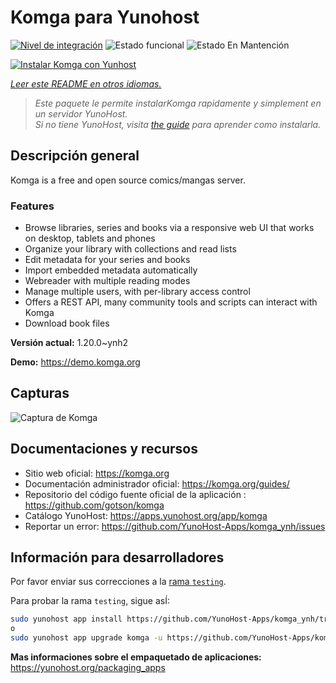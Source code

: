 <!--
Este archivo README esta generado automaticamente<https://github.com/YunoHost/apps/tree/master/tools/readme_generator>
No se debe editar a mano.
-->

# Komga para Yunohost

[![Nivel de integración](https://apps.yunohost.org/badge/integration/komga)](https://ci-apps.yunohost.org/ci/apps/komga/)
![Estado funcional](https://apps.yunohost.org/badge/state/komga)
![Estado En Mantención](https://apps.yunohost.org/badge/maintained/komga)

[![Instalar Komga con Yunhost](https://install-app.yunohost.org/install-with-yunohost.svg)](https://install-app.yunohost.org/?app=komga)

*[Leer este README en otros idiomas.](./ALL_README.md)*

> *Este paquete le permite instalarKomga rapidamente y simplement en un servidor YunoHost.*  
> *Si no tiene YunoHost, visita [the guide](https://yunohost.org/install) para aprender como instalarla.*

## Descripción general

Komga is a free and open source comics/mangas server.

### Features

- Browse libraries, series and books via a responsive web UI that works on desktop, tablets and phones
- Organize your library with collections and read lists
- Edit metadata for your series and books
- Import embedded metadata automatically
- Webreader with multiple reading modes
- Manage multiple users, with per-library access control
- Offers a REST API, many community tools and scripts can interact with Komga
- Download book files


**Versión actual:** 1.20.0~ynh2

**Demo:** <https://demo.komga.org>

## Capturas

![Captura de Komga](./doc/screenshots/home.png)

## Documentaciones y recursos

- Sitio web oficial: <https://komga.org>
- Documentación administrador oficial: <https://komga.org/guides/>
- Repositorio del código fuente oficial de la aplicación : <https://github.com/gotson/komga>
- Catálogo YunoHost: <https://apps.yunohost.org/app/komga>
- Reportar un error: <https://github.com/YunoHost-Apps/komga_ynh/issues>

## Información para desarrolladores

Por favor enviar sus correcciones a la [rama `testing`](https://github.com/YunoHost-Apps/komga_ynh/tree/testing).

Para probar la rama `testing`, sigue asÍ:

```bash
sudo yunohost app install https://github.com/YunoHost-Apps/komga_ynh/tree/testing --debug
o
sudo yunohost app upgrade komga -u https://github.com/YunoHost-Apps/komga_ynh/tree/testing --debug
```

**Mas informaciones sobre el empaquetado de aplicaciones:** <https://yunohost.org/packaging_apps>
